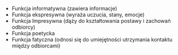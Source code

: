 
- Funkcja informatywna (zawiera informacje)
- Funkcja ekspresywna (wyraża uczucia, stany, emocje)
- Funkcja Impresywna (dąży do kształtowania postawy i zachowań odbiorcy)
- Funkcja poetycka 
- Funkcja fatyczna (odnosi się do umiejętności utrzymania kontaktu między odbiorcami)